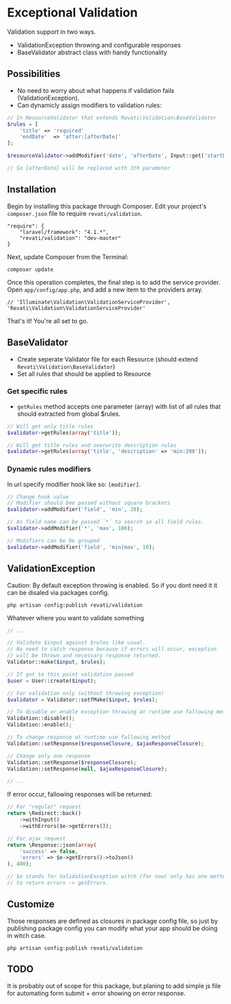 # Exceptional Validation

Validation support in two ways.

- ValidationException throwing and configurable responses
- BaseValidator abstract class with handy functionality

## Possibilities

- No need to worry about what happens if validation fails (ValidationException).
- Can dynamicly assign modifiers to validation rules:
```php
// In ResourceValidator that extends Revati\Validation\BaseValidator
$rules = [
    'title' => 'required'
    'endDate'  => 'after:[afterDate]'
];

$resourceValidator->addModifier('date', 'afterDate', Input::get('startDate'));

// So [afterDate] will be replaced with 3th parameter
```

## Installation

Begin by installing this package through Composer. Edit your project's `composer.json` file to require `revati/validation`.

    "require": {
        "laravel/framework": "4.1.*",
        "revati/validation": "dev-master"
    }

Next, update Composer from the Terminal:

    composer update

Once this operation completes, the final step is to add the service provider. Open `app/config/app.php`, and add a new item to the providers array.

    // 'Illuminate\Validation\ValidationServiceProvider',
    'Revati\Validation\ValidationServiceProvider'

That's it! You're all set to go.

## BaseValidator

- Create seperate Validator file for each Resource (should extend `Revati\Validation\BaseValidator`)
- Set all rules that should be applied to Resource

### Get specific rules

- `getRules` method accepts one parameter (array) with list of all rules that should extracted from global $rules.

```php
// Will get only title rules
$validator->getRules(array('title'));

// Will get title rules and overwrite description rules
$validator->getRules(array('title', 'description' => 'min:200'));
```

### Dynamic rules modifiers

In url specify modifier hook like so: `[modifier]`.

```php
// Change hook value
// Modifier should bee passed without square brackets
$validator->addModifier('field', 'min', 20);

// As field name can be passed `*` to search in all field rules.
$validator->addModifier('*', 'max', 100);

// Modifiers can be be grouped
$validator->addModifier('field', 'min|max', 10);
```

## ValidationException

Caution: By default exception throwing is enabled. So if you dont need it it can be disaled via packages config.

    php artisan config:publish revati/validation

Whatever where you want to validate something
```php
// ...

// Validate $input against $rules like usual.
// No need to catch response because if errors will occur, exception
// will be thrown and necessary response returned.
Validator::make($input, $rules);

// If got to this point validation passed
$user = User::create($input);

// For validation only (without throwing exception)
$validator = Validator::sotfMake($input, $rules);

// To disable or enable exception throwing at runtime use fallowing methods:
Validation::disable();
Validation::enable();

// To change response at runtime use fallowing method
Validation::setResponse($responseClosure, $ajaxResponseClosure);

// Change only one response
Validation::setResponse($responseClosure);
Validation::setResponse(null, $ajaxResponseClosure);

// ...
```

If error occur, fallowing responses will be returned:

```php
// For "regular" request
return \Redirect::back()
    ->withInput()
    ->withErrors($e->getErrors());

// For ajax request
return \Response::json(array(
    'success' => false,
    'errors' => $e->getErrors()->toJson()
), 400);

// $e stands for ValidationException witch (for now) only has one method
// to return errors -> getErrors.
```

## Customize

Those responses are defined as closures in package config file, so just by publishing package config you can modify what your app should be doing in witch case.

    php artisan config:publish revati/validation

## TODO

It is probably out of scope for this package, but planing to add simple js file for
automating form submit + error showing on error response.
